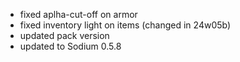 - fixed aplha-cut-off on armor
- fixed inventory light on items (changed in 24w05b)
- updated pack version
- updated to Sodium 0.5.8